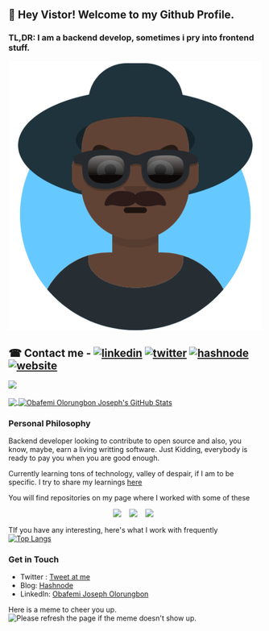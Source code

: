 ## 👋 Hey Vistor! Welcome to my Github Profile.

### TL,DR: I am a backend develop, sometimes i pry into frontend stuff.
<img src='./avataaars.png' title="Meme" alt="Please refresh the page if the meme doesn't show up.">


##	&#x260E; Contact me - [<img src='https://cdn.jsdelivr.net/npm/simple-icons@3.0.1/icons/linkedin.svg' alt='linkedin' height='20'>](https://www.linkedin.com/in/obafemijoseph/)  [<img src='https://cdn.jsdelivr.net/npm/simple-icons@3.0.1/icons/twitter.svg' alt='twitter' height='20'>](https://twitter.com/__Datadriven) [<img src='https://cdn.jsdelivr.net/npm/simple-icons@3.0.1/icons/icloud.svg' alt='hashnode' height='20'>](https://hashnode.com/@Obafemi/) [<img src='https://cdn.jsdelivr.net/npm/simple-icons@3.0.1/icons/dev-dot-to.svg' alt='website' height='25'>](https://dev.to/)

![](https://visitor-badge.laobi.icu/badge?page_id=obafemiolorungbon)

<a href="https://github.com/obafemiolorungbon/obafemiolorungbon">
  <img height="235px" align="center" src="https://github-readme-stats.vercel.app/api/top-langs/?username=obafemiolorungbon&hide=java&title_color=ffffff&text_color=c9cacc&icon_color=2bbc8a&bg_color=1d1f21" />
</a>
<a href="https://github.com/obafemiolorungbon/obafemiolorungbon">
  <img height="235px" align="center" src="https://github-readme-stats.vercel.app/api?username=obafemiolorungbon&show_icons=true&line_height=27&count_private=true&title_color=ffffff&text_color=c9cacc&icon_color=2bbc8a&bg_color=1d1f21" alt="Obafemi Olorungbon Joseph's GitHub Stats" />
</a>  
  
  
    
### Personal Philosophy

Backend developer looking to contribute to open source and also, you know, maybe, earn a living writting software. Just Kidding, everybody is ready to pay you when you are good enough.

Currently learning tons of technology, valley of despair, if I am to be specific. I try to share my learnings [here](https://hashnode.com/@Obafemi)

You will find repositories on my page where I worked with some of these
<p align="center">
  <img src="https://img.shields.io/badge/node.js%20-%2343853D.svg?&style=for-the-badge&logo=node.js&logoColor=white" />&nbsp;&nbsp;&nbsp;
  <img src="https://img.shields.io/badge/react%20-%2300D9FF.svg?&style=for-the-badge&logo=react&logoColor=white" />&nbsp;&nbsp;&nbsp;
  <img src="https://img.shields.io/badge/tailwind-css%20-%231572B6.svg?&style=for-the-badge&logo=tailwind-css&logoColor=white" />&nbsp;&nbsp;
</p>

TIf you have any interesting, here's what I work with frequently
[![Top Langs](https://github-readme-stats.vercel.app/api/top-langs/?username=obafemiolorungbon)](https://github.com/obafemiolorungbon/github-readme-stats)


### Get in Touch
* Twitter : [Tweet at me](https://twitter.com/__Datadriven?s=20)
* Blog: [Hashnode](https://hashnode.com/@Obafemi)
* LinkedIn: [Obafemi Joseph Olorungbon](https://www.linkedin.com/in/obafemijoseph/)

Here is a meme to cheer you up.
<img src='https://random-memer.herokuapp.com/' title="Meme" alt="Please refresh the page if the meme doesn't show up.">

